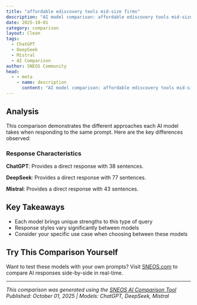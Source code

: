 ```yaml
---
title: "affordable ediscovery tools mid-size firms"
description: "AI model comparison: affordable ediscovery tools mid-size firms..."
date: 2025-10-01
category: comparison
layout: Clean
tags:
  - ChatGPT
  - DeepSeek
  - Mistral
  - AI Comparison
author: SNEOS Community
head:
  - - meta
    - name: description
      content: "AI model comparison: affordable ediscovery tools mid-size firms..."
---
```


<ChatComparison
  title="affordable ediscovery tools mid-size firms"
  prompt="affordable ediscovery tools mid-size firms"
  :responses='{"ChatGPT": "For mid-size firms seeking affordable eDiscovery tools, there are several options that balance cost, functionality, and ease of use. Here are some affordable eDiscovery solutions suitable for mid-size businesses:\n\n1. **Logikcull**\n - Cloud-based platform.\n - Simple pricing with pay-as-you-go options.\n - Automated upload, processing, and search.\n - Suitable for data review, compliance, and investigations.\n - Intuitive interface for legal teams without extensive technical expertise.\n\n2. **Everlaw**\n - Built for mid-size to large firms but offers scalable pricing.\n - Integrates review, analysis, and case building.\n - User-friendly interface with powerful search and analytics.\n - Cloud-based with flexible storage options.\n\n3. **DISCO**\n - Cloud-based eDiscovery platform with a focus on ease of use.\n - Offers transparent pricing for mid-market firms.\n - Advanced search, review, and collaboration features.\n - Scalability as firm needs grow.\n\n4. **Zapproved**\n - Designed for legal hold, data collection, and early case assessment.\n - Affordable for mid-size firms focusing on compliance and litigation readiness.\n - Cloud-hosted with simple workflows.\n\n5. **RelativityOne (Relativity\u2019s cloud offering)**\n - Known for enterprise features but offers packages for mid-size budgets.\n - Highly customizable and powerful analytics.\n - Could be more expensive but offers flexible licensing.\n\n6. **Nextpoint**\n - Cloud eDiscovery, document review, and case management.\n - Pricing designed for smaller and mid-size firms.\n - Features include data processing, review, and production.\n\n7. **Casepoint**\n - Offers affordable pricing tiers.\n - Cloud-based with AI-enabled analytics.\n - Suitable for firms needing full eDiscovery lifecycle support.\n\n**Tips:**\n- Many tools offer free trials or demo versions\u2014take advantage to test usability and fit.\n- Consider total cost including data storage, processing fees, and user licenses.\n- Look for vendors offering scalable pricing as your data needs grow.\n- Cloud-based solutions generally reduce IT overhead.\n\nIf you want, I can provide more detailed pricing info or help with comparisons based on your firm\u2019s specific needs and data volumes.", "DeepSeek": "Of course. This is a classic challenge for mid-size firms: you need the power and defensibility of eDiscovery tools without the enterprise-level price tag of Relativity or Disco.\n\nThe good news is that the market has responded with excellent, affordable options that are perfect for the case volumes and budgets of mid-size firms.\n\nHere\u2019s a breakdown of affordable eDiscovery tools, categorized by their strengths, to help you find the right fit.\n\n### Key Considerations for a Mid-Size Firm\n* **Pricing Model:** Look for transparent, per-GB or flat-fee project pricing. Avoid per-user fees that skyrocket with a larger team.\n* **Ease of Use:** Your team may not have dedicated eDiscovery specialists. An intuitive interface is crucial.\n* **Core Features:** Must-haves include robust processing, strong search/filtering, tagging, and reliable production capabilities.\n* **Scalability:** The tool should handle your typical cases efficiently but also have the capacity for the occasional larger matter.\n\n---\n\n### Top Affordable eDiscovery Tool Recommendations\n\nHere are some of the most respected and cost-effective platforms in the market.\n\n#### 1. Gold Standard for Balance: **Logikcull**\nLogikcull is often the top recommendation for firms seeking an all-in-one solution that is both powerful and incredibly easy to use.\n\n* **Best For:** Firms that want a \u0022set it and forget it\u0022 experience with minimal training required.\n* **Pricing Model:** Primarily **per-project** or **subscription-based**. You know the cost upfront, which is great for budgeting. No hidden fees for users.\n* **Strengths:**\n * **Extremely User-Friendly:** Arguably the simplest UI in the industry. Drag-and-drop upload, automatic processing, and intuitive search.\n * **All-in-One Platform:** Processing, review, and production happen in a single environment.\n * **Speed:** Known for rapid processing and indexing, allowing you to start reviewing data very quickly.\n * **Transparent Pricing:** You get a clear quote for your project.\n* **Potential Considerations:** While pricing is transparent, for very high-volume, ongoing matters, a subscription might be needed.\n\n#### 2. The Cost-Effective Powerhouse: **Everlaw**\nEverlaw competes directly with high-end tools but at a more accessible price point. It focuses on a modern, collaborative experience.\n\n* **Best For:** Firms that do a lot of internal collaboration and want a feature set that rivals enterprise tools.\n* **Pricing Model:** Typically **subscription-based** or **per-case**. More flexible than traditional enterprise models.\n* **Strengths:**\n * **Superior Collaboration:** Excellent features for real-time teamwork, notes, and shared work product.\n * **Powerful Analytics:** Strong predictive coding (Technology-Assisted Review) and data visualization tools.\n * **Intuitive Design:** Clean, modern interface that reduces the learning curve.\n * **StoryBuilder:** A unique feature that helps you build timelines and narratives from your documents.\n* **Potential Considerations:** Can be slightly more complex than Logikcull, but also more feature-rich.\n\n#### 3. The Flexible \u0026 Transparent Option: **ZDiscovery** (from Zapproved)\nZDiscovery is built for corporate legal teams, which makes it a great fit for law firms that appreciate predictability and control.\n\n* **Best For:** Firms that want predictable, scalable pricing and need to manage a docket of multiple, simultaneous matters.\n* **Pricing Model:** **Annual Subscription** with unlimited users, matters, and data processing. You only pay for data you store. This is *highly predictable* for budgeting.\n* **Strengths:**\n * **Budget Predictability:** The subscription model eliminates surprise costs. You control your spend based on storage.\n * **Unlimited Users \u0026 Matters:** Great for firms where multiple attorneys need access across different cases.\n * **Early Case Assessment (ECA):** Excellent tools for quickly culling down data before a full, costly review.\n* **Potential Considerations:** It\u0027s a subscription, so you need to commit to an annual plan to get the best value.\n\n#### 4. The Veteran Value Player: **Lexbe eDiscovery Platform**\nLexbe has been around for a long time and is known for its no-frills, powerful platform at a very competitive price.\n\n* **Best For:** Firms that are more cost-sensitive and may have someone slightly more technical on staff (e.g., a paralegal) to manage the process.\n* **Pricing Model:** **Per-GB** pricing for processing and storage. Very straightforward and often lower cost than competitors.\n* **Strengths:**\n * **Cost-Effective:** Often the lowest total cost for processing and review.\n * **Comprehensive Feature Set:** Includes all the essential tools for processing, review, and production.\n * **Desktop \u0026 Cloud Options:** Offers flexibility in deployment.\n* **Potential Considerations:** The user interface is functional but less modern and intuitive than Logikcull or Everlaw.\n\n---\n\n### Comparison Table at a Glance\n\n| Tool | Best For | Pricing Model | Key Strength |\n| :--- | :--- | :--- | :--- |\n| **Logikcull** | Ease of Use \u0026 Speed | Project-based or Subscription | \u0022Set it and forget it\u0022 simplicity |\n| **Everlaw** | Collaboration \u0026 Power | Subscription | Features that rival top-tier tools |\n| **ZDiscovery** | Budget Predictability | Subscription (Unlimited Users) | Fixed cost, scalable for many matters |\n| **Lexbe** | Lowest Cost | Per-GB | Powerful features at a very low price |\n\n### Honorable Mentions \u0026 Specialized Tools\n\n* **CloudNine:** A well-established, affordable platform that is particularly strong in the litigation support professional community. Offers both per-GB and flat-fee options.\n* **CasePoint:** A robust and secure platform that is gaining traction with mid-size firms for its comprehensive features and competitive pricing.\n* **Reviewbox:** A simpler, more affordable tool that integrates directly with your existing cloud storage (like Dropbox). Good for very straightforward matters.\n\n### Actionable Advice for Your Firm\n\n1. **Define Your \u0022Typical Case\u0022:** What\u0027s the average data volume? How many reviewers? This will be your benchmark.\n2. **Get Demos:** **This is non-negotiable.** Contact all the platforms that interest you. Have your typical case scenario ready and ask them to walk you through it.\n3. **Ask for a Pilot Project:** Many vendors will let you run a small, actual case through their system for free or at a steep discount. This is the best way to test ease of use.\n4. **Clarify All Costs:** Ask about onboarding fees, training costs, support costs, and data export fees. Get the *total* cost of ownership.\n\n**Final Recommendation:** For most mid-size firms looking for the best balance of affordability, power, and ease of use, **start your search with Logikcull and Everlaw.** They represent the modern standard for cloud-based eDiscovery that doesn\u0027t break the bank.", "Mistral": "For mid-size firms looking for affordable eDiscovery tools, there are several options that balance cost-effectiveness with robust functionality. Here are some recommendations:\n\n1. **Logikcull**:\n - **Features**: Automated processing, search, tagging, and production.\n - **Benefits**: User-friendly interface, scalable, and offers a pay-as-you-go pricing model.\n - **Cost**: Competitive pricing with no long-term contracts.\n\n2. **Everlaw**:\n - **Features**: Advanced search, predictive coding, and collaboration tools.\n - **Benefits**: Intuitive design, strong customer support, and flexible pricing.\n - **Cost**: Offers a range of pricing plans to suit different needs.\n\n3. **RelativityOne**:\n - **Features**: Comprehensive eDiscovery platform with advanced analytics and machine learning.\n - **Benefits**: Highly customizable, strong security features, and scalable.\n - **Cost**: Can be more expensive but offers a range of pricing options.\n\n4. **ZyLAB ONE**:\n - **Features**: End-to-end eDiscovery, including data processing, review, and production.\n - **Benefits**: Easy to use, strong analytics capabilities, and flexible deployment options.\n - **Cost**: Competitive pricing with various subscription models.\n\n5. **Casepoint**:\n - **Features**: Full-featured eDiscovery platform with AI-driven analytics.\n - **Benefits**: User-friendly, strong customer support, and scalable.\n - **Cost**: Offers a range of pricing plans to suit different budgets.\n\n6. **DISCO**:\n - **Features**: Cloud-based eDiscovery with advanced search and analytics.\n - **Benefits**: Easy to use, strong customer support, and flexible pricing.\n - **Cost**: Competitive pricing with various subscription models.\n\n7. **iCONECT**:\n - **Features**: Comprehensive eDiscovery platform with advanced search and analytics.\n - **Benefits**: User-friendly, strong customer support, and scalable.\n - **Cost**: Offers a range of pricing plans to suit different needs.\n\n8. **Nextpoint**:\n - **Features**: Cloud-based eDiscovery with advanced search and analytics.\n - **Benefits**: Easy to use, strong customer support, and flexible pricing.\n - **Cost**: Competitive pricing with various subscription models.\n\n9. **CloudNine**:\n - **Features**: Full-featured eDiscovery platform with advanced search and analytics.\n - **Benefits**: User-friendly, strong customer support, and scalable.\n - **Cost**: Offers a range of pricing plans to suit different budgets.\n\n10. **VenioOne**:\n - **Features**: End-to-end eDiscovery, including data processing, review, and production.\n - **Benefits**: Easy to use, strong analytics capabilities, and flexible deployment options.\n - **Cost**: Competitive pricing with various subscription models.\n\nWhen selecting an eDiscovery tool, consider factors such as ease of use, scalability, customer support, and the specific needs of your firm. Many of these tools offer free trials or demos, which can be a great way to evaluate their suitability for your firm\u0027s requirements."}' 
  published-date="21:30"
/>

## Analysis

This comparison demonstrates the different approaches each AI model takes when responding to the same prompt. Here are the key differences observed:

### Response Characteristics

**ChatGPT**: Provides a direct response with 38 sentences. 

**DeepSeek**: Provides a direct response with 77 sentences. 

**Mistral**: Provides a direct response with 43 sentences. 

## Key Takeaways

- Each model brings unique strengths to this type of query
- Response styles vary significantly between models
- Consider your specific use case when choosing between these models

## Try This Comparison Yourself

Want to test these models with your own prompts? Visit [SNEOS.com](https://sneos.com) to compare AI responses side-by-side in real-time.

---

*This comparison was generated using the [SNEOS AI Comparison Tool](https://sneos.com)*
*Published: October 01, 2025 | Models: ChatGPT, DeepSeek, Mistral*
